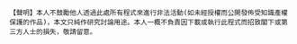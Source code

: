 `
【聲明】本人不鼓勵他人透過此處所有程式來進行非法活動(如未經授權而公開發佈受知識產權保護的作品)，本文只純作研究討論用途。本人一概不負責因下載或執行此程式而招致閣下或第三方人士的損失，敬請留意。
`

